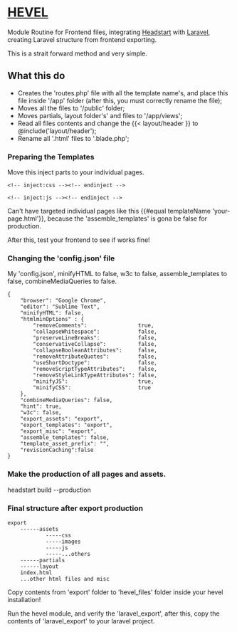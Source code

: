 # [HEVEL](website-url)
Module Routine for Frontend files, integrating [Headstart](http://headstart.io/) with [Laravel](http://laravel.com/),
creating Laravel structure from frontend exporting.

This is a strait forward method and very simple.


## What this do

* Creates the 'routes.php' file with all the template name's, and place this file inside '/app' folder (after this, you must correctly rename the file);
* Moves all the files to '/public' folder;
* Moves partials, layout folder's' and files to '/app/views';
* Read all files contents and change the {{< layout/header }} to @include('layout/header');
* Rename all '.html' files to '.blade.php';


### Preparing the Templates

Move this inject parts to your individual pages.

```
<!-- inject:css --><!-- endinject -->

<!-- inject:js --><!-- endinject -->
```

Can't have targeted individual pages like this
{{#equal templateName 'your-page.html'}}, because the 'assemble_templates' is gona be false for production.

After this, test your frontend to see if works fine!


### Changing the 'config.json' file

My 'config.json', minifyHTML to false, w3c to false, assemble_templates to false, combineMediaQueries to false.
```
{
	"browser": "Google Chrome",
	"editor": "Sublime Text",
	"minifyHTML": false,
	"htmlminOptions" : {
        "removeComments":                true,
        "collapseWhitespace":            false,
        "preserveLineBreaks":			 false,
        "conservativeCollapse":			 false, 
        "collapseBooleanAttributes":     false,
        "removeAttributeQuotes":         false,
        "useShortDoctype":               false,
        "removeScriptTypeAttributes":    false,
        "removeStyleLinkTypeAttributes": false,
        "minifyJS":                      true,
        "minifyCSS":                     true
    },
	"combineMediaQueries": false,
	"hint": true,
	"w3c": false,
	"export_assets": "export",
	"export_templates": "export",
	"export_misc": "export",
	"assemble_templates": false,
	"template_asset_prefix": "",
	"revisionCaching":false
}
```

### Make the production of all pages and assets.

headstart build --production


### Final structure after export production
```
export
	------assets
			-----css
			-----images
			-----js
			-----...others
	------partials
	------layout
	index.html
	...other html files and misc
```
	
Copy contents from 'export' folder to 'hevel_files' folder inside your hevel installation!

Run the hevel module, and verify the 'laravel_export', after this, copy the contents of 'laravel_export' to your laravel project.
